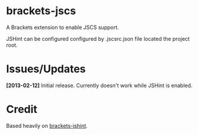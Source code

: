 brackets-jscs
=================

A Brackets extension to enable JSCS support.

JSHint can be configured configured by .jscsrc.json file located the project root.

Issues/Updates
=====

**[2013-02-12]** Initial release. Currently doesn't work while JSHint is enabled.

Credit
=====

Based heavily on [brackets-jshint](https://github.com/cfjedimaster/brackets-jshint/).